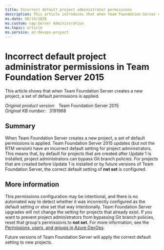 ```yaml
---
title: Incorrect default project administrator permissions
description: This article introduces that when Team Foundation Server creates a new project, a set of default permissions is applied. Certain versions of Team Foundation Server 2015 incorrectly set the permissions to bypass branch policy for Git repos on project administrators.
ms.date: 08/14/2020
ms.custom: sap:Server Administration
ms.topic: article
ms.service: az-devops-project
---
```

# Incorrect default project administrator permissions in Team Foundation Server 2015

This article shows that when Team Foundation Server creates a new project, a set of default permissions is applied.

_Original product version:_ &nbsp; Team Foundation Server 2015  
_Original KB number:_ &nbsp; 3191968

## Summary

When Team Foundation Server creates a new project, a set of default permissions is applied. Team Foundation Server 2015 updates (but not the RTM version) have an incorrect default setting for project administrators. This means that, by default for projects that are created after Update 1 is installed, project administrators can bypass Git branch policies. For projects that are created before Update 1 is installed or by future versions of Team Foundation Server, the correct default setting of **not set** is configured.

## More information

This permissions configuration may be intentional, and there is no automated way to detect whether it was incorrectly configured as the default setting or else set that way intentionally. Team Foundation Server upgrades will not change the setting for projects that already exist. If you want to prevent project administrators from bypassing Git branch policies, reset that group's permissions to **not set**. For more information, see the [Permissions, users, and groups in Azure DevOps](/azure/devops/organizations/security/permissions).

Future versions of Team Foundation Server will apply the correct default setting to new projects.
